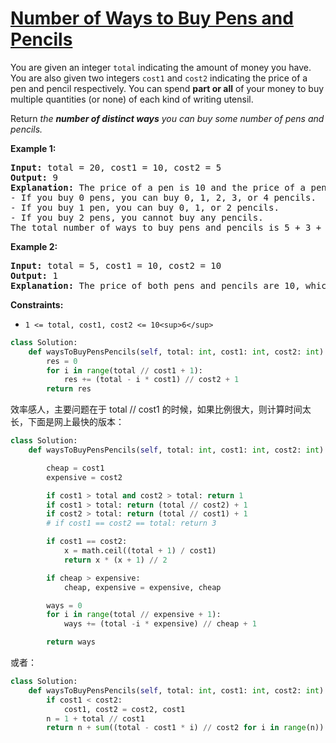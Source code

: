 # [ Number of Ways to Buy Pens and Pencils](https://leetcode.com/problems/number-of-ways-to-buy-pens-and-pencils/)

You are given an integer `total` indicating the amount of money you have. You are also given two integers `cost1` and `cost2` indicating the price of a pen and pencil respectively. You can spend **part or all** of your money to buy multiple quantities (or none) of each kind of writing utensil.

Return *the **number of distinct ways** you can buy some number of pens and pencils.*

**Example 1:**

<pre><strong>Input:</strong> total = 20, cost1 = 10, cost2 = 5
<strong>Output:</strong> 9
<strong>Explanation:</strong> The price of a pen is 10 and the price of a pencil is 5.
- If you buy 0 pens, you can buy 0, 1, 2, 3, or 4 pencils.
- If you buy 1 pen, you can buy 0, 1, or 2 pencils.
- If you buy 2 pens, you cannot buy any pencils.
The total number of ways to buy pens and pencils is 5 + 3 + 1 = 9.
</pre>

**Example 2:**

<pre><strong>Input:</strong> total = 5, cost1 = 10, cost2 = 10
<strong>Output:</strong> 1
<strong>Explanation:</strong> The price of both pens and pencils are 10, which cost more than total, so you cannot buy any writing utensils. Therefore, there is only 1 way: buy 0 pens and 0 pencils.
</pre>

**Constraints:**

* `1 <= total, cost1, cost2 <= 10<sup>6</sup>`

```python
class Solution:
    def waysToBuyPensPencils(self, total: int, cost1: int, cost2: int) -> int:
        res = 0
        for i in range(total // cost1 + 1):
            res += (total - i * cost1) // cost2 + 1
        return res
```

效率感人，主要问题在于 total // cost1 的时候，如果比例很大，则计算时间太长，下面是网上最快的版本：

```python
class Solution:
    def waysToBuyPensPencils(self, total: int, cost1: int, cost2: int) -> int:

        cheap = cost1
        expensive = cost2

        if cost1 > total and cost2 > total: return 1
        if cost1 > total: return (total // cost2) + 1
        if cost2 > total: return (total // cost1) + 1
        # if cost1 == cost2 == total: return 3

        if cost1 == cost2:
            x = math.ceil((total + 1) / cost1)
            return x * (x + 1) // 2

        if cheap > expensive:
            cheap, expensive = expensive, cheap

        ways = 0
        for i in range(total // expensive + 1):
            ways += (total -i * expensive) // cheap + 1

        return ways
```

或者：

```python
class Solution:
    def waysToBuyPensPencils(self, total: int, cost1: int, cost2: int) -> int:
        if cost1 < cost2:
            cost1, cost2 = cost2, cost1
        n = 1 + total // cost1
        return n + sum((total - cost1 * i) // cost2 for i in range(n))
```
